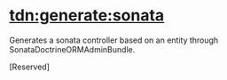 [tdn:generate:sonata](generate-sonata.md)
===========================================
Generates a sonata controller based on an entity through SonataDoctrineORMAdminBundle.

[Reserved]
